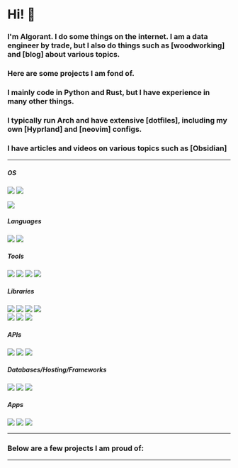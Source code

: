 <!--
**Algorant/Algorant** is a ✨ _special_ ✨ repository because its `README.md` (this file) appears on your GitHub profile.
-->

# Hi! 👋

### I'm Algorant. I do some things on the internet. I am a data engineer by trade, but I also do things such as [woodworking] and [blog] about various topics.

### Here are some projects I am fond of.


### I mainly code in Python and Rust, but I have experience in many other things.

### I typically run Arch and have extensive [dotfiles], including my own [Hyprland] and [neovim] configs.

### I have articles and videos on various topics such as [Obsidian]

---


<!--OS-->
##### OS
![](https://img.shields.io/badge/OS-Linux-informational?style=flat&logo=linux&logoColor=white&color=2bbc8a)
![](https://img.shields.io/badge/OS-Linux-informational?style=flat&logo=#1793D1&logoColor=white&color=2bbc8a)

![](https://img.shields.io/badge/OS-Windows-informational?style=flat&logo=windows&logoColor=white&color=2bbc8a)

<!--Languages-->
##### Languages
![](https://img.shields.io/badge/Code-Python-informational?style=flat&logo=python&logoColor=white&color=2bbc8a)
![](https://img.shields.io/badge/Shell-Bash-informational?style=flat&logo=gnu-bash&logoColor=white&color=2bbc8a)

<!--Tools-->
##### Tools
![](https://img.shields.io/badge/Tools-Atom-informational?style=flat&logo=atom&logoColor=white&color=2bbc8a)
![](https://img.shields.io/badge/Tools-Flask-informational?style=flat&logo=flask&logoColor=white&color=2bbc8a)
![](https://img.shields.io/badge/Tools-JupyterNotebooks-informational?style=flat&logo=jupyter&logoColor=white&color=2bbc8a)
![](https://img.shields.io/badge/Tools-Google_Colab-informational?style=flat&logo=googlecolab&logoColor=white&color=2bbc8a)

<!--Libraries-->
##### Libraries
![](https://img.shields.io/badge/Libraries-NumPy-informational?style=flat&logo=numpy&logoColor=white&color=2bbc8a)
![](https://img.shields.io/badge/Libraries-Pandas-informational?style=flat&logo=pandas&logoColor=white&color=2bbc8a)
![](https://img.shields.io/badge/Libraries-ScikitLearn-informational?style=flat&logo=scikit-learn&logoColor=white&color=2bbc8a)
![](https://img.shields.io/badge/Libraries-Keras-informational?style=flat&logo=keras&logoColor=white&color=2bbc8a) <br>
![](https://img.shields.io/badge/Libraries-TensorFlow-informational?style=flat&logo=tensorflow&logoColor=white&color=2bbc8a)
![](https://img.shields.io/badge/Libraries-Pytorch-informational?style=flat&logo=pytorch&logoColor=white&color=2bbc8a)
![](https://img.shields.io/badge/Libraries-OpenCV-informational?style=flat&logo=opencv&logoColor=white&color=2bbc8a)

<!--APIs-->
##### APIs
![](https://img.shields.io/badge/API-Reddit-informational?style=flat&logo=reddit&logoColor=white&color=2bbc8a)
![](https://img.shields.io/badge/API-Slack-informational?style=flat&logo=slack&logoColor=white&color=2bbc8a)
![](https://img.shields.io/badge/API-Twitter-informational?style=flat&logo=twitter&logoColor=white&color=2bbc8a)

<!--Frameworks-->
##### Databases/Hosting/Frameworks
![](https://img.shields.io/badge/Cloud-AWS-informational?style=flat&logo=amazon&logoColor=white&color=2bbc8a)
![](https://img.shields.io/badge/Database-PostgreSQL-informational?style=flat&logo=postgresql&logoColor=white&color=2bbc8a)
![](https://img.shields.io/badge/Container-Docker-informational?style=flat&logo=docker&logoColor=white&color=2bbc8a)

<!--Misc ADD ROAM, Bitcoin, Deluge HERE-->
##### Apps
![](https://img.shields.io/badge/Apps-Roam-informational?style=flat&logo=roamresearch&logoColor=white&color=2bbc8a)
![](https://img.shields.io/badge/Apps-Bitcoin-informational?style=flat&logo=bitcoin&logoColor=white&color=2bbc8a)
![](https://img.shields.io/badge/Apps-Canva-informational?style=flat&logo=canva&logoColor=white&color=2bbc8a)

---

### Below are a few projects I am proud of:
---
